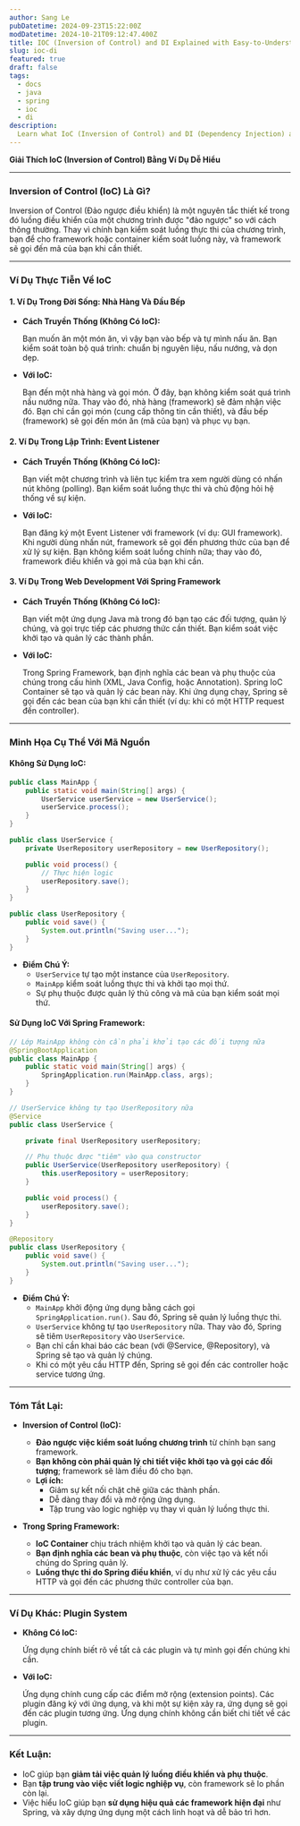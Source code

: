 ```yaml
---
author: Sang Le
pubDatetime: 2024-09-23T15:22:00Z
modDatetime: 2024-10-21T09:12:47.400Z
title: IOC (Inversion of Control) and DI Explained with Easy-to-Understand Examples
slug: ioc-di
featured: true
draft: false
tags:
  - docs
  - java
  - spring
  - ioc
  - di
description:
  Learn what IoC (Inversion of Control) and DI (Dependency Injection) are, and how they work with real-world examples. Understand the benefits of IoC and how it's used in modern frameworks like Spring.
---
```


**Giải Thích IoC (Inversion of Control) Bằng Ví Dụ Dễ Hiểu**

---

### **Inversion of Control (IoC) Là Gì?**

Inversion of Control (Đảo ngược điều khiển) là một nguyên tắc thiết kế trong đó luồng điều khiển của một chương trình được "đảo ngược" so với cách thông thường. Thay vì chính bạn kiểm soát luồng thực thi của chương trình, bạn để cho framework hoặc container kiểm soát luồng này, và framework sẽ gọi đến mã của bạn khi cần thiết.

---

### **Ví Dụ Thực Tiễn Về IoC**

#### **1. Ví Dụ Trong Đời Sống: Nhà Hàng Và Đầu Bếp**

- **Cách Truyền Thống (Không Có IoC):**

  Bạn muốn ăn một món ăn, vì vậy bạn vào bếp và tự mình nấu ăn. Bạn kiểm soát toàn bộ quá trình: chuẩn bị nguyên liệu, nấu nướng, và dọn dẹp.

- **Với IoC:**

  Bạn đến một nhà hàng và gọi món. Ở đây, bạn không kiểm soát quá trình nấu nướng nữa. Thay vào đó, nhà hàng (framework) sẽ đảm nhận việc đó. Bạn chỉ cần gọi món (cung cấp thông tin cần thiết), và đầu bếp (framework) sẽ gọi đến món ăn (mã của bạn) và phục vụ bạn.

#### **2. Ví Dụ Trong Lập Trình: Event Listener**

- **Cách Truyền Thống (Không Có IoC):**

  Bạn viết một chương trình và liên tục kiểm tra xem người dùng có nhấn nút không (polling). Bạn kiểm soát luồng thực thi và chủ động hỏi hệ thống về sự kiện.

- **Với IoC:**

  Bạn đăng ký một Event Listener với framework (ví dụ: GUI framework). Khi người dùng nhấn nút, framework sẽ gọi đến phương thức của bạn để xử lý sự kiện. Bạn không kiểm soát luồng chính nữa; thay vào đó, framework điều khiển và gọi mã của bạn khi cần.

#### **3. Ví Dụ Trong Web Development Với Spring Framework**

- **Cách Truyền Thống (Không Có IoC):**

  Bạn viết một ứng dụng Java mà trong đó bạn tạo các đối tượng, quản lý chúng, và gọi trực tiếp các phương thức cần thiết. Bạn kiểm soát việc khởi tạo và quản lý các thành phần.

- **Với IoC:**

  Trong Spring Framework, bạn định nghĩa các bean và phụ thuộc của chúng trong cấu hình (XML, Java Config, hoặc Annotation). Spring IoC Container sẽ tạo và quản lý các bean này. Khi ứng dụng chạy, Spring sẽ gọi đến các bean của bạn khi cần thiết (ví dụ: khi có một HTTP request đến controller).

---

### **Minh Họa Cụ Thể Với Mã Nguồn**

#### **Không Sử Dụng IoC:**

```java
public class MainApp {
    public static void main(String[] args) {
        UserService userService = new UserService();
        userService.process();
    }
}

public class UserService {
    private UserRepository userRepository = new UserRepository();

    public void process() {
        // Thực hiện logic
        userRepository.save();
    }
}

public class UserRepository {
    public void save() {
        System.out.println("Saving user...");
    }
}
```

- **Điểm Chú Ý:**
  - `UserService` tự tạo một instance của `UserRepository`.
  - `MainApp` kiểm soát luồng thực thi và khởi tạo mọi thứ.
  - Sự phụ thuộc được quản lý thủ công và mã của bạn kiểm soát mọi thứ.

#### **Sử Dụng IoC Với Spring Framework:**

```java
// Lớp MainApp không còn cần phải khởi tạo các đối tượng nữa
@SpringBootApplication
public class MainApp {
    public static void main(String[] args) {
        SpringApplication.run(MainApp.class, args);
    }
}

// UserService không tự tạo UserRepository nữa
@Service
public class UserService {

    private final UserRepository userRepository;

    // Phụ thuộc được "tiêm" vào qua constructor
    public UserService(UserRepository userRepository) {
        this.userRepository = userRepository;
    }

    public void process() {
        userRepository.save();
    }
}

@Repository
public class UserRepository {
    public void save() {
        System.out.println("Saving user...");
    }
}
```

- **Điểm Chú Ý:**
  - `MainApp` khởi động ứng dụng bằng cách gọi `SpringApplication.run()`. Sau đó, Spring sẽ quản lý luồng thực thi.
  - `UserService` không tự tạo `UserRepository` nữa. Thay vào đó, Spring sẽ tiêm `UserRepository` vào `UserService`.
  - Bạn chỉ cần khai báo các bean (với @Service, @Repository), và Spring sẽ tạo và quản lý chúng.
  - Khi có một yêu cầu HTTP đến, Spring sẽ gọi đến các controller hoặc service tương ứng.

---

### **Tóm Tắt Lại:**

- **Inversion of Control (IoC):**
  - **Đảo ngược việc kiểm soát luồng chương trình** từ chính bạn sang framework.
  - **Bạn không còn phải quản lý chi tiết việc khởi tạo và gọi các đối tượng**; framework sẽ làm điều đó cho bạn.
  - **Lợi ích:**
    - Giảm sự kết nối chặt chẽ giữa các thành phần.
    - Dễ dàng thay đổi và mở rộng ứng dụng.
    - Tập trung vào logic nghiệp vụ thay vì quản lý luồng thực thi.

- **Trong Spring Framework:**
  - **IoC Container** chịu trách nhiệm khởi tạo và quản lý các bean.
  - **Bạn định nghĩa các bean và phụ thuộc**, còn việc tạo và kết nối chúng do Spring quản lý.
  - **Luồng thực thi do Spring điều khiển**, ví dụ như xử lý các yêu cầu HTTP và gọi đến các phương thức controller của bạn.

---

### **Ví Dụ Khác: Plugin System**

- **Không Có IoC:**

  Ứng dụng chính biết rõ về tất cả các plugin và tự mình gọi đến chúng khi cần.

- **Với IoC:**

  Ứng dụng chính cung cấp các điểm mở rộng (extension points). Các plugin đăng ký với ứng dụng, và khi một sự kiện xảy ra, ứng dụng sẽ gọi đến các plugin tương ứng. Ứng dụng chính không cần biết chi tiết về các plugin.

---

### **Kết Luận:**

- IoC giúp bạn **giảm tải việc quản lý luồng điều khiển và phụ thuộc**.
- Bạn **tập trung vào việc viết logic nghiệp vụ**, còn framework sẽ lo phần còn lại.
- Việc hiểu IoC giúp bạn **sử dụng hiệu quả các framework hiện đại** như Spring, và xây dựng ứng dụng một cách linh hoạt và dễ bảo trì hơn.